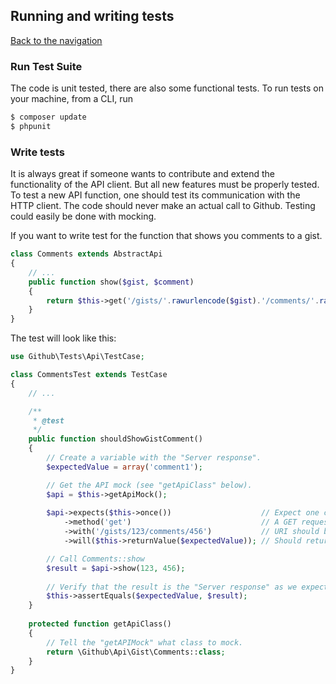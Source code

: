 ## Running and writing tests
[Back to the navigation](README.md)


### Run Test Suite

The code is unit tested, there are also some functional tests. To run tests on 
your machine, from a CLI, run

```bash
$ composer update
$ phpunit
```

### Write tests

It is always great if someone wants to contribute and extend the functionality of 
the API client. But all new features must be properly tested. To test a new API 
function, one should test its communication with the HTTP client. The code should 
never make an actual call to Github. Testing could easily be done with mocking. 

If you want to write test for the function that shows you comments to a gist. 

```php
class Comments extends AbstractApi
{
    // ...
    public function show($gist, $comment)
    {
        return $this->get('/gists/'.rawurlencode($gist).'/comments/'.rawurlencode($comment));
    }
}
```

The test will look like this: 

```php
use Github\Tests\Api\TestCase;

class CommentsTest extends TestCase
{
    // ...

    /**
     * @test
     */
    public function shouldShowGistComment()
    {
        // Create a variable with the "Server response".
        $expectedValue = array('comment1');

        // Get the API mock (see "getApiClass" below).
        $api = $this->getApiMock();
        
        $api->expects($this->once())                    // Expect one call
            ->method('get')                             // A GET request
            ->with('/gists/123/comments/456')           // URI should be "/gists/123/comments/456"
            ->will($this->returnValue($expectedValue)); // Should return the "Server response"

        // Call Comments::show
        $result = $api->show(123, 456);
        
        // Verify that the result is the "Server response" as we expect. 
        $this->assertEquals($expectedValue, $result);
    }
    
    protected function getApiClass()
    {
        // Tell the "getAPIMock" what class to mock. 
        return \Github\Api\Gist\Comments::class;
    }
}
```
